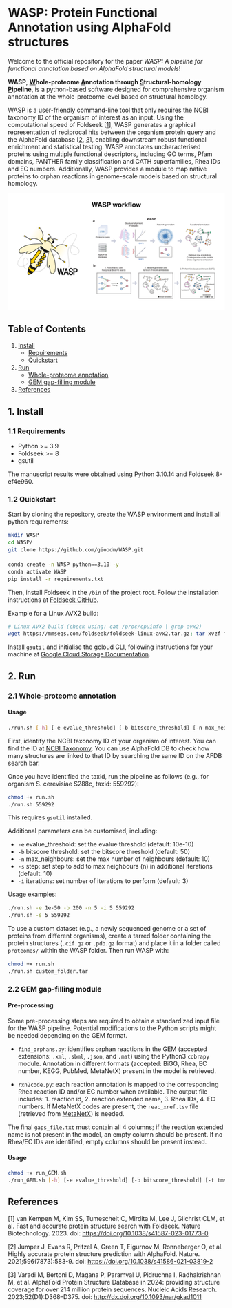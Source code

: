 # WASP: Protein Functional Annotation using AlphaFold structures
  
Welcome to the official repository for the paper *WASP: A pipeline for functional annotation based on AlphaFold structural models*!

**WASP**, **<ins>W</ins>hole-proteome <ins>A</ins>nnotation through <ins>S</ins>tructural-homology <ins>P</ins>ipeline**, is a python-based software designed for comprehensive organism annotation at the whole-proteome level based on structural homology.

WASP is a user-friendly command-line tool that only requires the NCBI taxonomy ID of the organism of interest as an input. Using the computational speed of Foldseek [[1](https://doi.org/10.1038/s41587-023-01773-0)], WASP generates a graphical representation of reciprocal hits between the organism protein query and the AlphaFold database [[2](https://doi.org/10.1038/s41586-021-03819-2), [3](https://doi.org/10.1093/nar/gkab1061)], enabling downstream robust functional enrichment and statistical testing. WASP annotates uncharacterised proteins using multiple functional descriptors, including GO terms, Pfam domains, PANTHER family classification and CATH superfamilies, Rhea IDs and EC numbers. Additionally, WASP provides a module to map native proteins to orphan reactions in genome-scale models based on structural homology.

<p align="center">
<img src="fig1.png" alt="drawing" width="800"/>
</p>


<!---
If you find WASP helpful in your research, please cite us:

    @article{,
      author = {},
      title = {},
      journal = {},
      volume = {},
      number = {},
      pages = {},
      year = {},
      doi = {},
      URL = {}
    }  
-->


## Table of Contents

1. [Install](#1-install)
    - [Requirements](#11-requirements)
    - [Quickstart](#12-quickstart)
2. [Run](#2-run)
    - [Whole-proteome annotation](#21-whole-proteome-annotation)
    - [GEM gap-filling module](#22-gem-gap-filling-module)
3. [References](#3-references)


## 1. Install

### 1.1 Requirements

- Python >= 3.9
- Foldseek >= 8
- gsutil

The manuscript results were obtained using Python 3.10.14 and Foldseek 8-ef4e960.

### 1.2 Quickstart

Start by cloning the repository, create the WASP environment and install all python requirements:

```sh
mkdir WASP
cd WASP/
git clone https://github.com/gioodm/WASP.git

conda create -n WASP python==3.10 -y
conda activate WASP
pip install -r requirements.txt
```

Then, install Foldseek in the `/bin` of the project root. Follow the installation instructions at [Foldseek GitHub](https://github.com/steineggerlab/foldseek).

Example for a Linux AVX2 build:

```sh
# Linux AVX2 build (check using: cat /proc/cpuinfo | grep avx2)
wget https://mmseqs.com/foldseek/foldseek-linux-avx2.tar.gz; tar xvzf foldseek-linux-avx2.tar.gz; export PATH=$(pwd)/foldseek/bin/:$PATH

```

Install `gsutil` and initialise the gcloud CLI, following instructions for your machine at [Google Cloud Storage Documentation](https://cloud.google.com/storage/docs/gsutil_install).


## 2. Run

### 2.1 Whole-proteome annotation

#### Usage

```sh
./run.sh [-h] [-e evalue_threshold] [-b bitscore_threshold] [-n max_neighbours] [-N max_neighbours_NaN] taxid
```

First, identify the NCBI taxonomy ID of your organism of interest. You can find the ID at [NCBI Taxonomy](https://www.ncbi.nlm.nih.gov/taxonomy). You can use AlphaFold DB to check how many structures are linked to that ID by searching the same ID on the AFDB search bar.

Once you have identified the taxid, run the pipeline as follows (e.g., for organism S. cerevisiae S288c, taxid: 559292):

```sh
chmod +x run.sh
./run.sh 559292
```

This requires `gsutil` installed.

Additional parameters can be customised, including:

- `-e` evalue_threshold: set the evalue threshold (default: 10e-10)
- `-b` bitscore threshold: set the bitscore threshold (default: 50)
- `-n` max_neighbours: set the max number of neighbours (default: 10)
- `-s` step: set step to add to max neighbours (n) in additional iterations (default: 10)
- `-i` iterations: set number of iterations to perform (default: 3)

Usage examples:

```sh
./run.sh -e 1e-50 -b 200 -n 5 -i 5 559292
./run.sh -s 5 559292
```

To use a custom dataset (e.g., a newly sequenced genome or a set of proteins from different organisms), create a tarred folder containing the protein structures (`.cif.gz` or `.pdb.gz` format) and place it in a folder called `proteomes/` within the WASP folder. Then run WASP with:

```sh
chmod +x run.sh
./run.sh custom_folder.tar
```

### 2.2 GEM gap-filling module

#### Pre-processing

Some pre-processing steps are required to obtain a standardized input file for the WASP pipeline. Potential modifications to the Python scripts might be needed depending on the GEM format.

- `find_orphans.py`: identifies orphan reactions in the GEM (accepted extensions: `.xml`, `.sbml`, `.json`, and `.mat`) using the Python3 `cobrapy` module. Annotation in different formats (accepted: BiGG, Rhea, EC number, KEGG, PubMed, MetaNetX) present in the model is retrieved.

- `rxn2code.py`: each reaction annotation is mapped to the corresponding Rhea reaction ID and/or EC number when available. The output file includes: 1. reaction id, 2. reaction extended name, 3. Rhea IDs, 4. EC numbers.
If MetaNetX codes are present, the `reac_xref.tsv` file (retrieved from [MetaNetX](https://www.metanetx.org/mnxdoc/mnxref.html)) is needed.

The final `gaps_file.txt` must contain all 4 columns; if the reaction extended name is not present in the model, an empty column should be present. If no Rhea/EC IDs are identified, empty columns should be present instead.


#### Usage

```sh
chmod +x run_GEM.sh
./run_GEM.sh [-h] [-e evalue_threshold] [-b bitscore_threshold] [-t tmscore] taxid gaps_file.txt
```


## References

[1] van Kempen M, Kim SS, Tumescheit C, Mirdita M, Lee J, Gilchrist CLM, et al. Fast and accurate protein structure
search with Foldseek. Nature Biotechnology. 2023. doi: https://doi.org/10.1038/s41587-023-01773-0

[2] Jumper J, Evans R, Pritzel A, Green T, Figurnov M, Ronneberger O, et al. Highly accurate protein structure prediction
with AlphaFold. Nature. 2021;596(7873):583-9. doi: https://doi.org/10.1038/s41586-021-03819-2

[3] Varadi M, Bertoni D, Magana P, Paramval U, Pidruchna I, Radhakrishnan M, et al. AlphaFold Protein Structure Database in 2024: providing structure coverage for over 214 million protein sequences. Nucleic Acids Research. 2023;52(D1):D368–D375. doi: http://dx.doi.org/10.1093/nar/gkad1011